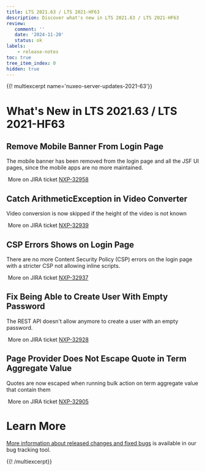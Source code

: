 ```yaml
---
title: LTS 2021.63 / LTS 2021-HF63
description: Discover what's new in LTS 2021.63 / LTS 2021-HF63
review:
   comment: ''
   date: '2024-11-20'
   status: ok
labels:
    - release-notes
toc: true
tree_item_index: 0
hidden: true
---
```


{{! multiexcerpt name='nuxeo-server-updates-2021-63'}}
# What's New in LTS 2021.63 / LTS 2021-HF63

## Remove Mobile Banner From Login Page


The mobile banner has been removed from the login page and all the JSF UI pages, since the mobile apps are no more maintained.

<i class="fa fa-long-arrow-right" aria-hidden="true"></i>&nbsp;More on JIRA ticket [NXP-32958](https://hyland.atlassian.net/browse/NXP-32958)

## Catch ArithmeticException in Video Converter


Video conversion is now skipped if the height of the video is not known

<i class="fa fa-long-arrow-right" aria-hidden="true"></i>&nbsp;More on JIRA ticket [NXP-32939](https://hyland.atlassian.net/browse/NXP-32939)

## CSP Errors Shows on Login Page


There are no more Content Security Policy (CSP) errors on the login page with a stricter CSP not allowing inline scripts.

<i class="fa fa-long-arrow-right" aria-hidden="true"></i>&nbsp;More on JIRA ticket [NXP-32937](https://hyland.atlassian.net/browse/NXP-32937)

## Fix Being Able to Create User With Empty Password


The REST API doesn't allow anymore to create a user with an empty password.

<i class="fa fa-long-arrow-right" aria-hidden="true"></i>&nbsp;More on JIRA ticket [NXP-32928](https://hyland.atlassian.net/browse/NXP-32928)

## Page Provider Does Not Escape Quote in Term Aggregate Value


Quotes are now escaped when running bulk action on term aggregate value that contain them

<i class="fa fa-long-arrow-right" aria-hidden="true"></i>&nbsp;More on JIRA ticket [NXP-32905](https://hyland.atlassian.net/browse/NXP-32905)


# Learn More

[More information about released changes and fixed bugs](https://hyland.atlassian.net/secure/ReleaseNote.jspa?projectId=14958&version=33654) is available in our bug tracking tool.

{{! /multiexcerpt}}

